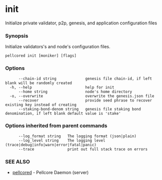 # init

Initialize private validator, p2p, genesis, and application configuration files

### Synopsis

Initialize validators's and node's configuration files.

```
pellcored init [moniker] [flags]
```

### Options

```
      --chain-id string             genesis file chain-id, if left blank will be randomly created
  -h, --help                        help for init
      --home string                 node's home directory 
  -o, --overwrite                   overwrite the genesis.json file
      --recover                     provide seed phrase to recover existing key instead of creating
      --staking-bond-denom string   genesis file staking bond denomination, if left blank default value is 'stake'
```

### Options inherited from parent commands

```
      --log_format string   The logging format (json|plain) 
      --log_level string    The logging level (trace|debug|info|warn|error|fatal|panic) 
      --trace               print out full stack trace on errors
```

### SEE ALSO

* [pellcored](pellcored.md)	 - Pellcore Daemon (server)

